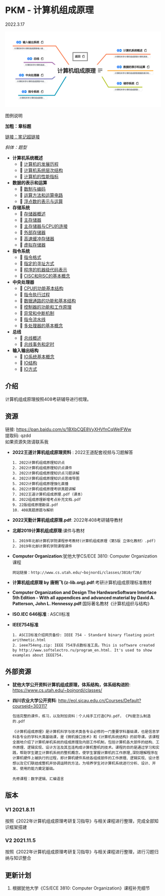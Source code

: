 # PKM - 计算机组成原理  

2022.3.17

![计算机组成原理导图概览](./resources/计算机组成原理.png)

图例说明

**加粗：章标题**

[链接：笔记超链接]()

*斜体：题型*

* **计算机系统概述**
  * 🧊 [计算机的发展历程](./notes/计算机系统概述/计算机的发展历程.md)
  * 🧊 [计算机系统层次结构](./notes/计算机系统概述/计算机系统层次结构.md)
  * 🧊 [计算机的性能指标](./notes/计算机系统概述/计算机的性能指标.md)
* **数据的表示和运算**
  * 🧊 [数制与编码](./notes/数据的表示和运算/数制与编码.md)
  * 🧊 [运算方法和运算电路](./notes/数据的表示和运算/运算方法和运算电路.md)
  * 🧊 [浮点数的表示与运算](./notes/数据的表示和运算/浮点数的表示与运算.md)
* **存储系统**
  * 🧊 [存储器概述](./notes/存储系统/存储器概述.md)
  * 🧊 [主存储器](./notes/存储系统/主存储器.md)
  * 🧊 [主存储器与CPU的连接](./notes/存储系统/主存储器与CPU的连接.md)
  * 🧊 [外部存储器](./notes/存储系统/外部存储器.md)
  * 🧊 [高速缓冲存储器](./notes/存储系统/高速缓冲存储器.md)
  * 🧊 [虚拟存储器](./notes/存储系统/虚拟存储器.md)
* **指令系统**
  * 🧊 [指令格式](./notes/指令系统/指令格式.md)
  * 🧊 [指定的寻址方式](./notes/指令系统/指定的寻址方式.md)
  * 🧊 [程序的机器级代码表示](./notes/指令系统/程序的机器级代码表示.md)
  * 🧊 [CISC和RISC的基本概念](./notes/指令系统/CISC和RISC的基本概念.md)
* **中央处理器**
  * 🧊 [CPU的功能基本结构](./notes/中央处理器/CPU的功能基本结构.md)
  * 🧊 [指令执行过程](./notes/中央处理器/指令执行过程.md)
  * 🧊 [数据通路的功能和基本结构](./notes/中央处理器/数据通路的功能和基本结构.md)
  * 🧊 [控制器的功能和工作原理](./notes/中央处理器/控制器的功能和工作原理.md)
  * 🧊 [异常和中断机制](./notes/中央处理器/异常和中断机制.md)
  * 🧊 [指令流水线](./notes/中央处理器/指令流水线.md)
  * 🧊 [多处理器的基本概念](./notes/中央处理器/多处理器的基本概念.md)
* **总线**
  * 🧊 [总线概述](./notes/总线/总线概述.md)
  * 🧊 [总线事务和定时](./notes/总线/总线事务和定时.md)
* **输入输出结构**
  * 🧊 [IO系统基本概念](./notes/输入输出结构/IO系统基本概念.md)
  * 🧊 [IO结构](./notes/输入输出结构/IO结构.md)
  * 🧊 [IO方式](./notes/输入输出结构/IO方式.md)

## 介绍

计算机组成原理按照408考研辅导进行梳理。
## 资源
链接: https://pan.baidu.com/s/1BXbCQE8VyXHVfnCqWeIFWw  
提取码: qzdd  
如果资源失效请联系我

* __2022王道计算机组成原理资料__ : 2022王道配套视频与习题解答  

  ```
  1. 2022计算机组成原理知识点
  2. 2022计算机组成原理知识点课件
  3. 2022计算机组成原理知识点习题讲解
  4. 2022计算机组成原理知识点思维导图
  5. 2022计算机组成原理强化直播
  6. 2022计算机组成原理考研真题讲解
  7. 2022王道计算机组成原理.pdf（课本）
  8. 2022组成原理新增考点补充文档.pdf
  9. 22版组成原理勘误.pdf
  10. 408真题原题与解析
  ```

* __2022天勤计算机组成原理.pdf__: 2022年408考研辅导教材  

* __北邮2019计算机组成原理__:课件与教材

  ```
  1. 2019年北邮计算机学院课程参考教材(计算机组成原理（第5版 立体化教材）.pdf)
  2. 2019年北邮计算机学院课程课件
  ```

* __Computer Organization__:犹他大学CS/ECE 3810: Computer Organization课程

  ```
  网站链接：http://www.cs.utah.edu/~bojnordi/classes/3810/f20/
  ```

* __计算机组成原理 by 唐朔飞 (z-lib.org).pdf__:考研计算机组成原理标准教材  

* __Computer Organization and Design The HardwareSoftware Interface 5th Edition - With all appendices and advanced material by David A. Patterson, John L. Hennessy.pdf__:国际著名教材《计算机组织与结构》  

* __ISO.IEC 646标准__ : ASCII标准  

* __IEEE754标准__

  ```
  1. ASCII标准介绍网页备份: IEEE 754 - Standard binary floating point arithmetic.html 
  2. ieee754eng.zip: IEEE 754浮点数标准工具。This is software created by http://www.softelectro.ru/program_en.html. It's used to show examples about IEEE754.  
  ```

## 外部资源

* __犹他大学公开资料计算机组成原理，体系结构，体系结构进阶__: https://www.cs.utah.edu/~bojnordi/classes/

* __四川农业大学公开资料__: http://eol.sicau.edu.cn/Courses/Default?courseid=303117

  ```
  包括完整的课件，练习，以及附加资料：个人纯手工打造CPU.pdf，	CPU是怎么制造的.pdf
  
  《计算机组成原理》是计算机科学与技术类各专业必修的一门重要学科基础课，也是信息学科各专业的学科大类基础课，是《微机接口技术》和《计算机系统结构》的前导课。该课程全面地介绍了计算机单机系统的组成原理及内部工作机制，包括计算机各大部件的结构、工作原理、逻辑实现、设计方法及其互连构成计算机整机的技术。课程的目的是通过学习和实践，帮助学生建立计算机系统的整机概念，使学生掌握计算机的工作原理,深刻理解程序在计算机硬件上被执行的过程，即计算机硬件系统各组成部件的工作原理、逻辑实现、设计思想以及它们联结成整机并协调运转的方法，为培养学生对计算机系统进行分析、设计、开发、使用的能力奠定基础。
  
  先修课程：数字逻辑、汇编语言
  ```


## 版本
### V1 2021.8.11
按照《2022年计算机组成原理考研复习指导》与相关课程进行整理，完成全部知识框架搭建  
### V2 2021.11.5
按照《2022年计算机组成原理考研复习指导》与相关课程进行整理，进行习题归纳与知识整合  

## 更新计划

1. 根据犹他大学《CS/ECE 3810: Computer Organization》课程补充细节